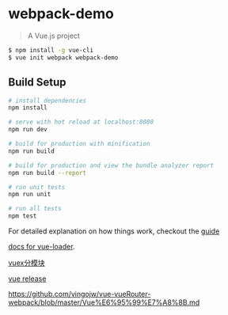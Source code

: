 # webpack-demo

> A Vue.js project

``` bash
$ npm install -g vue-cli
$ vue init webpack webpack-demo
```
## Build Setup

``` bash
# install dependencies
npm install

# serve with hot reload at localhost:8080
npm run dev

# build for production with minification
npm run build

# build for production and view the bundle analyzer report
npm run build --report

# run unit tests
npm run unit

# run all tests
npm test
```

For detailed explanation on how things work, checkout the [guide](http://vuejs-templates.github.io/webpack/)

[docs for vue-loader](http://vuejs.github.io/vue-loader).

[vuex分模块](https://vuex.vuejs.org/zh-cn/modules.html)

[vue release](https://github.com/vuejs/vue/releases)

https://github.com/vingojw/vue-vueRouter-webpack/blob/master/Vue%E6%95%99%E7%A8%8B.md

